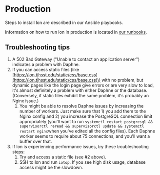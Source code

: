 # Production

Steps to install Ion are described in our Ansible playbooks.

Information on how to run Ion in production is located in [our runbooks](../../general/documentation/runbooks.md).

## Troubleshooting tips

1. A 502 Bad Gateway \("Unable to contact an application server"\) indicates a problem with Daphne.
2. If you can access static files \(like [https://ion.tjhsst.edu/static/css/base.css](https://ion.tjhsst.edu/static/css/base.css)\) with no problem, but dynamic pages like the login page give errors or are very slow to load, it's almost definitely a problem with either Daphne or the database. \(Conversely, if static files exhibit the same problem, it's probably an Nginx issue.\)
   1. You might be able to resolve Daphne issues by increasing the number of workers. Just make sure that 1\) you add them to the Nginx config and 2\) you increase the PostgreSQL connection limit appropriately \(you'll want to run `systemctl restart postgresql && supervisorctl reread && supervisorctl update && systemctl restart nginx`when you've edited all the config files\). Each Daphne worker seems to require about 75 connections, and you'll want a buffer over that.
3. If Ion is experiencing performance issues, try these troubleshooting steps:
   1. Try and access a static file \(see \#2 above\).
   2. SSH to Ion and run `iotop`. If you see high disk usage, database access might be the slowdown.

